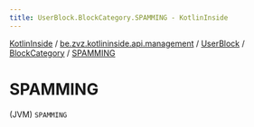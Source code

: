 ```yaml
---
title: UserBlock.BlockCategory.SPAMMING - KotlinInside
---
```


[KotlinInside](../../../index.html) / [be.zvz.kotlininside.api.management](../../index.html) / [UserBlock](../index.html) / [BlockCategory](index.html) / [SPAMMING](./-s-p-a-m-m-i-n-g.html)

# SPAMMING

(JVM) `SPAMMING`